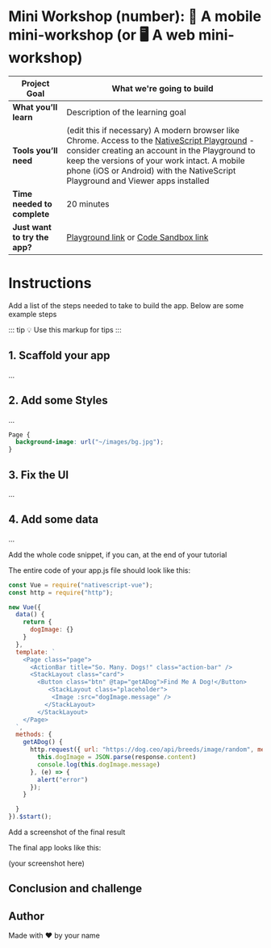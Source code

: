 # Mini Workshop (number): 📱 A mobile mini-workshop (or 🖥️ A web mini-workshop)

| **Project Goal**            | What we're going to build                                                                                                                                   |
| --------------------------- | ------------------------------------------------------------------------------------------------------------------------------------------------------------------------------------------------ |
| **What you’ll learn**       | Description of the learning goal                                                                                             |
| **Tools you’ll need**       | (edit this if necessary) A modern browser like Chrome. Access to the [NativeScript Playground](http://play.nativescript.org) - consider creating an account in the Playground to keep the versions of your work intact. A mobile phone (iOS or Android) with the NativeScript Playground and Viewer apps installed |
| **Time needed to complete** | 20 minutes
| **Just want to try the app?** | [Playground link](https://play.nativescript.org/) or [Code Sandbox link](https://codesandbox.io)

# Instructions

Add a list of the steps needed to take to build the app. Below are some example steps

::: tip 💡
Use this markup for tips
:::

## 1. Scaffold your app

...

## 2. Add some Styles

...

```css
Page {
  background-image: url("~/images/bg.jpg");
}
```

## 3. Fix the UI

...

## 4. Add some data

...

Add the whole code snippet, if you can, at the end of your tutorial

The entire code of your app.js file should look like this:

```js
const Vue = require("nativescript-vue");
const http = require("http");

new Vue({
  data() {
    return {
      dogImage: {}
    }
  },
  template: `
    <Page class="page">
      <ActionBar title="So. Many. Dogs!" class="action-bar" />
      <StackLayout class="card">
        <Button class="btn" @tap="getADog">Find Me A Dog!</Button>
           <StackLayout class="placeholder">
            <Image :src="dogImage.message" />
          </StackLayout>
        </StackLayout>
    </Page>
  `,
  methods: {
    getADog() {
      http.request({ url: "https://dog.ceo/api/breeds/image/random", method: "GET" }).then((response) => {
        this.dogImage = JSON.parse(response.content)
        console.log(this.dogImage.message)
      }, (e) => {
        alert("error")
      });
    }

  }
}).$start();
```

Add a screenshot of the final result

The final app looks like this:

(your screenshot here)

## Conclusion and challenge

## Author

Made with ❤️ by your name







